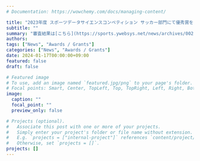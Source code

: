 ```yaml
---
# Documentation: https://wowchemy.com/docs/managing-content/

title: "2023年度 スポーツデータサイエンスコンペティション サッカー部門にて優秀賞を受賞しました。"
subtitle: ""
summary: "審査結果は[こちら](https://sports.ywebsys.net/news/archives/0024/)からご覧いただけます。"
authors:
tags: ["News", "Awards / Grants"]
categories: ["News", "Awards / Grants"]
date: 2024-01-17T00:00:00+09:00
featured: false
draft: false

# Featured image
# To use, add an image named `featured.jpg/png` to your page's folder.
# Focal points: Smart, Center, TopLeft, Top, TopRight, Left, Right, BottomLeft, Bottom, BottomRight.
image:
  caption: ""
  focal_point: ""
  preview_only: false

# Projects (optional).
#   Associate this post with one or more of your projects.
#   Simply enter your project's folder or file name without extension.
#   E.g. `projects = ["internal-project"]` references `content/project/deep-learning/index.md`.
#   Otherwise, set `projects = []`.
projects: []
---
```

